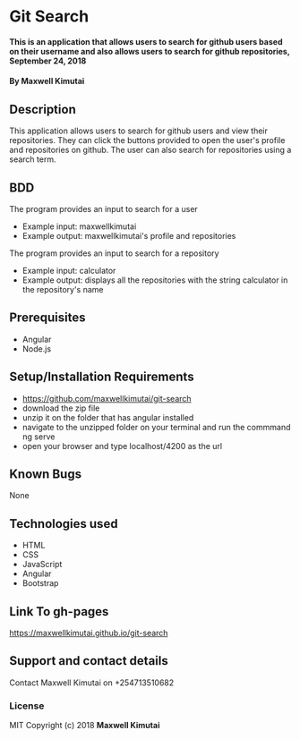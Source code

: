 # Git Search
#### This is an application that allows users to search for github users based on their username and also allows users to search for github repositories, September 24, 2018
#### By **Maxwell Kimutai**
## Description
This application allows users to search for github users and view their repositories. They can click the buttons provided to open the user's profile and repositories on github. The user can also search for repositories using a search term.
## BDD
The program provides an input to search for a user
* Example input: maxwellkimutai
* Example output: maxwellkimutai's profile and repositories

The program provides an input to search for a repository
* Example input: calculator
* Example output: displays all the repositories with the string calculator in the repository's name

## Prerequisites
* Angular
* Node.js

## Setup/Installation Requirements
* https://github.com/maxwellkimutai/git-search
* download the zip file
* unzip it on the folder that has angular installed
* navigate to the unzipped folder on your terminal and run the commmand ng serve
* open your browser and type localhost/4200 as the url
## Known Bugs
None
## Technologies used
* HTML
* CSS
* JavaScript
* Angular
* Bootstrap
## Link To gh-pages
https://maxwellkimutai.github.io/git-search
## Support and contact details
Contact Maxwell Kimutai on +254713510682
### License
MIT
Copyright (c) 2018 **Maxwell Kimutai**
